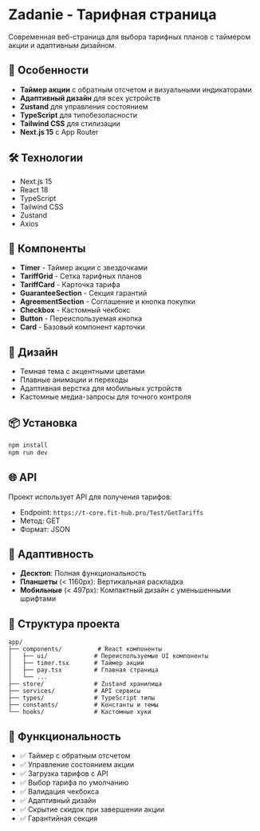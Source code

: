 # Zadanie - Тарифная страница

Современная веб-страница для выбора тарифных планов с таймером акции и адаптивным дизайном.

## 🚀 Особенности

- **Таймер акции** с обратным отсчетом и визуальными индикаторами
- **Адаптивный дизайн** для всех устройств
- **Zustand** для управления состоянием
- **TypeScript** для типобезопасности
- **Tailwind CSS** для стилизации
- **Next.js 15** с App Router

## 🛠 Технологии

- Next.js 15
- React 18
- TypeScript
- Tailwind CSS
- Zustand
- Axios

## 📱 Компоненты

- **Timer** - Таймер акции с звездочками
- **TariffGrid** - Сетка тарифных планов
- **TariffCard** - Карточка тарифа
- **GuaranteeSection** - Секция гарантий
- **AgreementSection** - Соглашение и кнопка покупки
- **Checkbox** - Кастомный чекбокс
- **Button** - Переиспользуемая кнопка
- **Card** - Базовый компонент карточки

## 🎨 Дизайн

- Темная тема с акцентными цветами
- Плавные анимации и переходы
- Адаптивная верстка для мобильных устройств
- Кастомные медиа-запросы для точного контроля

## 📦 Установка

```bash
npm install
npm run dev
```

## 🌐 API

Проект использует API для получения тарифов:
- Endpoint: `https://t-core.fit-hub.pro/Test/GetTariffs`
- Метод: GET
- Формат: JSON

## 📱 Адаптивность

- **Десктоп**: Полная функциональность
- **Планшеты** (< 1160px): Вертикальная раскладка
- **Мобильные** (< 497px): Компактный дизайн с уменьшенными шрифтами

## 🔧 Структура проекта

```
app/
├── components/          # React компоненты
│   ├── ui/             # Переиспользуемые UI компоненты
│   ├── timer.tsx       # Таймер акции
│   ├── pay.tsx         # Главная страница
│   └── ...
├── store/              # Zustand хранилища
├── services/           # API сервисы
├── types/              # TypeScript типы
├── constants/          # Константы и темы
└── hooks/              # Кастомные хуки
```

## 🎯 Функциональность

- ✅ Таймер с обратным отсчетом
- ✅ Управление состоянием акции
- ✅ Загрузка тарифов с API
- ✅ Выбор тарифа по умолчанию
- ✅ Валидация чекбокса
- ✅ Адаптивный дизайн
- ✅ Скрытие скидок при завершении акции
- ✅ Гарантийная секция